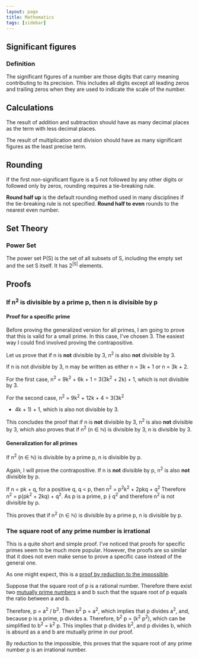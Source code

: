 ```yaml
---
layout: page
title: Mathematics
tags: [sidebar]
---
```


## Significant figures

### Definition
The significant figures of a number are those digits that carry meaning
contributing to its precision. This includes all digits except all leading zeros
and trailing zeros when they are used to indicate the scale of the number.

## Calculations
The result of addition and subtraction should have as many decimal places as the
term with less decimal places.

The result of multiplication and division should have as many significant
figures as the least precise term.

## Rounding
If the first non-significant figure is a 5 not followed by any other digits or
followed only by zeros, rounding requires a tie-breaking rule.

**Round half up** is the default rounding method used in many disciplines if
the tie-breaking rule is not specified. **Round half to even** rounds to the
nearest even number.

## Set Theory

### Power Set
The power set P(S) is the set of all subsets of S, including the empty set and
the set S itself. It has 2<sup>|S|</sup> elements.

## Proofs

### If n<sup>2</sup> is divisible by a prime p, then n is divisible by p

#### Proof for a specific prime

Before proving the generalized version for all primes, I am going to prove that
this is valid for a small prime. In this case, I've chosen 3. The easiest way I
could find involved proving the contrapositive.

Let us prove that if n is **not** divisible by 3, n<sup>2</sup> is also **not**
divisible by 3.

If n is not divisible by 3, n may be written as either n = 3k + 1 or n = 3k + 2.

For the first case, n<sup>2</sup> = 9k<sup>2</sup> + 6k + 1 = 3(3k<sup>2</sup> +
2k) + 1, which is not divisible by 3.

For the second case, n<sup>2</sup> = 9k<sup>2</sup> + 12k + 4 = 3(3k<sup>2</sup>
+ 4k + 1) + 1, which is also not divisible by 3.

This concludes the proof that if n is **not** divisible by 3, n<sup>2</sup> is
also **not** divisible by 3, which also proves that if n<sup>2</sup> (n ∈ ℕ) is
divisible by 3, n is divisible by 3.

#### Generalization for all primes

If n<sup>2</sup> (n ∈ ℕ) is divisible by a prime p, n is divisible by p.

Again, I will prove the contrapositive. If n is **not** divisible by p,
n<sup>2</sup> is also **not** divisible by p.

If n = pk + q, for a positive q, q < p, then n<sup>2</sup> =
p<sup>2</sup>k<sup>2</sup> + 2pkq + q<sup>2</sup> Therefore n<sup>2</sup> =
p(pk<sup>2</sup> + 2kq) + q<sup>2</sup>. As p is a prime, p ∤ q<sup>2</sup> and
therefore n<sup>2</sup> is not divisible by p.

This proves that if n<sup>2</sup> (n ∈ ℕ) is divisible by a prime p, n is
divisible by p.

### The square root of any prime number is irrational

This is a quite short and simple proof. I've noticed that proofs for specific
primes seem to be much more popular. However, the proofs are so similar that it
does not even make sense to prove a specific case instead of the general one.

As one might expect, this is a [proof by reduction to the
impossible](https://en.wikipedia.org/wiki/Reductio_ad_absurdum).

Suppose that the square root of p is a rational number. Therefore there exist
two [mutually prime numbers](https://en.wikipedia.org/wiki/Coprime_integers) a
and b such that the square root of p equals the ratio between a and b.

Therefore, p = a<sup>2</sup> / b<sup>2</sup>. Then b<sup>2</sup> p =
a<sup>2</sup>, which implies that p divides a<sup>2</sup>, and, because p is a
prime, p divides a. Therefore, b<sup>2</sup> p = (k<sup>2</sup> p<sup>2</sup>),
which can be simplified to b<sup>2</sup> = k<sup>2</sup> p. This implies that p
divides b<sup>2</sup>, and p divides b, which is absurd as a and b are mutually
prime in our proof.

By reduction to the impossible, this proves that the square root of any prime
number p is an irrational number.
